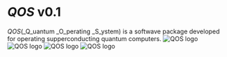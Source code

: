 # _QOS_ v0.1
_QOS_(_Q_uantum _O_perating _S_ystem) is a softwave package developed for operating supperconducting quantum computers. 
![QOS logo](https://github.com/YulinWu/QOS-v0.1/blob/master/qos/img/400dpiLogoCropped.png)
![QOS logo](https://github.com/YulinWu/QOS-v0.1/blob/master/qos/img/RegistryEditor.PNG)
![QOS logo](https://github.com/YulinWu/QOS-v0.1/blob/master/qos/img/DataViewer.PNG)
![QOS logo](https://github.com/YulinWu/QOS-v0.1/blob/master/qos/img/ustc_adda_test.png)




